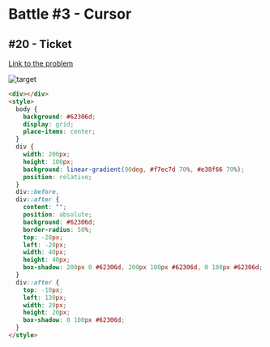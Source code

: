# Battle #3 - Cursor

## #20 - Ticket

[Link to the problem](https://cssbattle.dev/play/20)

![target](https://cssbattle.dev/targets/20.png)

```html
<div></div>
<style>
  body {
    background: #62306d;
    display: grid;
    place-items: center;
  }
  div {
    width: 200px;
    height: 100px;
    background: linear-gradient(90deg, #f7ec7d 70%, #e38f66 70%);
    position: relative;
  }
  div::before,
  div::after {
    content: "";
    position: absolute;
    background: #62306d;
    border-radius: 50%;
    top: -20px;
    left: -20px;
    width: 40px;
    height: 40px;
    box-shadow: 200px 0 #62306d, 200px 100px #62306d, 0 100px #62306d;
  }
  div::after {
    top: -10px;
    left: 130px;
    width: 20px;
    height: 20px;
    box-shadow: 0 100px #62306d;
  }
</style>
```
